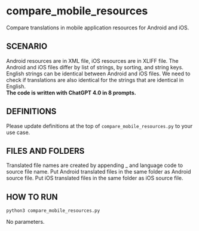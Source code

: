 # compare_mobile_resources
Compare translations in mobile application resources for Android and iOS.

## SCENARIO
Android resources are in XML file, iOS resources are in XLIFF file. 
The Android and iOS files differ by list of strings, by sorting, and string keys.
English strings can be identical between Android and iOS files.
We need to check if translations are also identical for the strings that are identical in English.  
**The code is written with ChatGPT 4.0 in 8 prompts.**

## DEFINITIONS
Please update definitions at the top of `compare_mobile_resources.py` to your use case.

## FILES AND FOLDERS
Translated file names are created by appending _ and language code to source file name.
Put Android translated files in the same folder as Android source file.
Put iOS translated files in the same folder as iOS source file.

## HOW TO RUN
```
python3 compare_mobile_resources.py
```
No parameters.